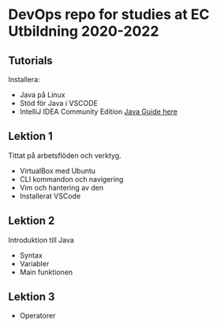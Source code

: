 # DevOps repo for studies at EC Utbildning 2020-2022

## Tutorials
Installera:
- Java på Linux
- Stöd för Java i VSCODE
- IntelliJ IDEA Community Edition
[Java Guide here](Java/Tutorials/README.md)

## Lektion 1
Tittat på arbetsflöden och verktyg.
- VirtualBox med Ubuntu
- CLI kommandon och navigering
- Vim och hantering av den
- Installerat VSCode

## Lektion 2
Introduktion till Java
- Syntax
- Variabler
- Main funktionen

## Lektion 3
- Operatorer


